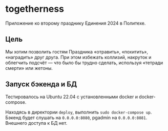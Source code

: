 # togetherness

Приложение ко второму празднику Единения 2024 в Политехе.

## Цель

Мы хотим позволить гостям Праздника «отравить», «похитить», «наградить» друг друга. При этом избежать коллизий, накруток и облегчить подсчёт — что было бы трудно сделать, используя «тетради смерти» или жетоны.

## Запуск бэкенда и БД

Тестировалось на Ubuntu 22.04 с установленными docker и docker-compose.

Находясь в директории `deploy`, выполнить `sudo docker-compose up`. Бэкенд будет слушать на `0.0.0.0:8080`, pgadmin на `0.0.0.0:8081`. Внешнего доступа к БД нет.
